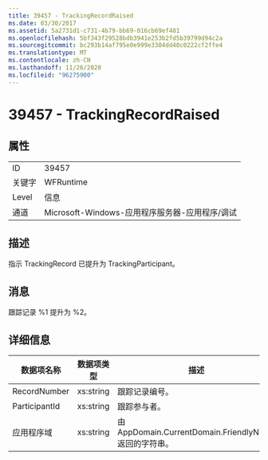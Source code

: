 ```yaml
---
title: 39457 - TrackingRecordRaised
ms.date: 03/30/2017
ms.assetid: 5a2731d1-c731-4b79-bb69-016cb69ef481
ms.openlocfilehash: 5bf343f29528bdb3941e253b2fd5b39799d94c2a
ms.sourcegitcommit: bc293b14af795e0e999e3304dd40c0222cf2ffe4
ms.translationtype: MT
ms.contentlocale: zh-CN
ms.lasthandoff: 11/26/2020
ms.locfileid: "96275900"
---
```

# <a name="39457---trackingrecordraised"></a>39457 - TrackingRecordRaised

## <a name="properties"></a>属性  
  
|||  
|-|-|  
|ID|39457|  
|关键字|WFRuntime|  
|Level|信息|  
|通道|Microsoft-Windows-应用程序服务器-应用程序/调试|  
  
## <a name="description"></a>描述  

 指示 TrackingRecord 已提升为 TrackingParticipant。  
  
## <a name="message"></a>消息  

 跟踪记录 %1 提升为 %2。  
  
## <a name="details"></a>详细信息  
  
|数据项名称|数据项类型|描述|  
|--------------------|--------------------|-----------------|  
|RecordNumber|xs:string|跟踪记录编号。|  
|ParticipantId|xs:string|跟踪参与者。|  
|应用程序域|xs:string|由 AppDomain.CurrentDomain.FriendlyName 返回的字符串。|
